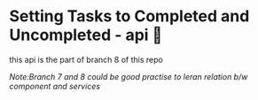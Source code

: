 # Setting Tasks to Completed and Uncompleted - api 🚀
this api is the part of branch 8 of this repo

_Note:Branch 7 and 8 could be good practise to leran relation b/w component and services_
